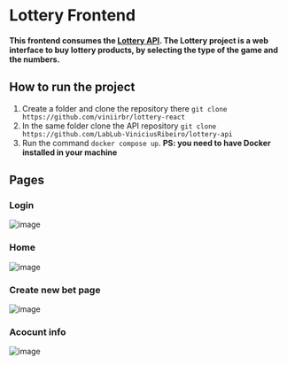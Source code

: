 # Lottery Frontend
#### This frontend consumes the [Lottery API](https://github.com/LabLub-ViniciusRibeiro/lottery-api). The Lottery project is a web interface to buy lottery products, by selecting the type of the game and the numbers.

## How to run the project
1. Create a folder and clone the repository there
```git clone https://github.com/viniirbr/lottery-react```
2. In the same folder clone the API repository ```git clone https://github.com/LabLub-ViniciusRibeiro/lottery-api```
3. Run the command ```docker compose up```. **PS: you need to have Docker installed in your machine**

## Pages

### Login
![image](https://github.com/viniirbr/lottery-react/assets/35473934/acc2b35b-01d4-4077-9f17-aaa3c5a9306d)

### Home
![image](https://github.com/viniirbr/lottery-react/assets/35473934/5b18deb5-c13b-40a2-8143-89cef4b57cef)

### Create new bet page
![image](https://github.com/viniirbr/lottery-react/assets/35473934/a8dba0bf-268e-4402-be48-a72e4dbe62f6)

### Acocunt info
![image](https://github.com/viniirbr/lottery-react/assets/35473934/a4de67d3-1264-4295-8c64-e885947ae6e1)
